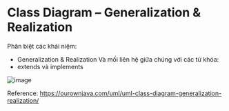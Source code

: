 # Class Diagram – Generalization & Realization

Phân biệt các khái niệm:
+ Generalization & Realization
Và mối liên hệ giữa chúng với các từ khóa:
+ extends và implements

![image](https://user-images.githubusercontent.com/27339791/124905452-e41d1180-df9a-11eb-87d8-e808392750d8.png)


Reference:
https://ourownjava.com/uml/uml-class-diagram-generalization-realization/
